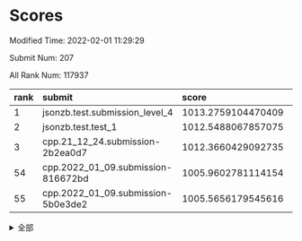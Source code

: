 # Scores

Modified Time: 2022-02-01 11:29:29

Submit Num: 207

All Rank Num: 117937

| rank |               submit               |       score        |       sigma        | pk_num |
| :--- | :--------------------------------- | :----------------- | :----------------- | :----- |
| 1    | jsonzb.test.submission_level_4     | 1013.2759104470409 | 0.7981543580425602 | 2276   |
| 2    | jsonzb.test.test_1                 | 1012.5488067857075 | 0.7902934108153644 | 2276   |
| 3    | cpp.21_12_24.submission-2b2ea0d7   | 1012.3660429092735 | 0.7726140038825573 | 2282   |
| 54   | cpp.2022_01_09.submission-816672bd | 1005.9602781114154 | 0.7314131110213326 | 2281   |
| 55   | cpp.2022_01_09.submission-5b0e3de2 | 1005.5656179545616 | 0.7286812700572719 | 2276   |


<details>
<summary>全部</summary>

| rank |                 submit                 |       score        |       sigma        | pk_num |
| :--- | :------------------------------------- | :----------------- | :----------------- | :----- |
| 1    | jsonzb.test.submission_level_4         | 1013.2759104470409 | 0.7981543580425602 | 2276   |
| 2    | jsonzb.test.test_1                     | 1012.5488067857075 | 0.7902934108153644 | 2276   |
| 3    | cpp.21_12_24.submission-2b2ea0d7       | 1012.3660429092735 | 0.7726140038825573 | 2282   |
| 4    | gobigger.level_3.submission_level_3_2  | 1011.7600337135239 | 0.7877324487194557 | 2280   |
| 5    | gobigger.level_3.submission_level_3_18 | 1011.5042817228712 | 0.7567092814645984 | 2277   |
| 6    | gobigger.level_3.submission_level_3_14 | 1011.4702922084856 | 0.7690193388694183 | 2277   |
| 7    | gobigger.level_3.submission_level_3_35 | 1011.3660713061655 | 0.7861678209787132 | 2278   |
| 8    | gobigger.level_3.submission_level_3_36 | 1011.276287184106  | 0.7780763888980213 | 2278   |
| 9    | gobigger.level_3.submission_level_3_25 | 1011.262752512725  | 0.7685170060497846 | 2284   |
| 10   | gobigger.level_3.submission_level_3_42 | 1011.0015995625716 | 0.759977249955766  | 2275   |
| 11   | gobigger.level_3.submission_level_3_6  | 1010.930783347914  | 0.7393789444210385 | 2281   |
| 12   | gobigger.level_3.submission_level_3_23 | 1010.8262305458192 | 0.7800060299205328 | 2281   |
| 13   | gobigger.level_3.submission_level_3_39 | 1010.7825232435804 | 0.7566830238716427 | 2277   |
| 14   | gobigger.level_3.submission_level_3_0  | 1010.7228303854996 | 0.7947564631657938 | 2279   |
| 15   | gobigger.level_3.submission_level_3_9  | 1010.6977998359203 | 0.7608835182384972 | 2279   |
| 16   | gobigger.level_3.submission_level_3_49 | 1010.6175786701014 | 0.7844612834946807 | 2277   |
| 17   | gobigger.level_3.submission_level_3_1  | 1010.5458121589835 | 0.767172382591227  | 2277   |
| 18   | gobigger.level_3.submission_level_3_26 | 1010.464313098906  | 0.7786373097468272 | 2275   |
| 19   | gobigger.level_3.submission_level_3_31 | 1010.3710952762395 | 0.7620821909508458 | 2284   |
| 20   | gobigger.level_3.submission_level_3_29 | 1010.322023515949  | 0.7537924687741341 | 2278   |
| 21   | gobigger.level_3.submission_level_3_16 | 1010.2533439878213 | 0.7610058666807058 | 2281   |
| 22   | gobigger.level_3.submission_level_3_11 | 1010.1026831161346 | 0.7784908250414688 | 2281   |
| 23   | gobigger.level_3.submission_level_3_19 | 1010.0859860475216 | 0.756651645222961  | 2278   |
| 24   | gobigger.level_3.submission_level_3_37 | 1010.0065146556298 | 0.7610703189216081 | 2279   |
| 25   | gobigger.level_3.submission_level_3_38 | 1009.9467109657859 | 0.7651978115290657 | 2285   |
| 26   | gobigger.level_3.submission_level_3_13 | 1009.9253445807057 | 0.7749896292238259 | 2282   |
| 27   | gobigger.level_3.submission_level_3_45 | 1009.8861201988526 | 0.7658972627903343 | 2279   |
| 28   | gobigger.level_3.submission_level_3_40 | 1009.8210313820383 | 0.7485893753733434 | 2279   |
| 29   | gobigger.level_3.submission_level_3_3  | 1009.7853867622465 | 0.7480485825445216 | 2282   |
| 30   | gobigger.level_3.submission_level_3_10 | 1009.6131976154086 | 0.7613292013493562 | 2278   |
| 31   | gobigger.level_3.submission_level_3_33 | 1009.609306031402  | 0.7390545575417863 | 2285   |
| 32   | gobigger.level_3.submission_level_3_30 | 1009.605266229274  | 0.7492454594482963 | 2279   |
| 33   | gobigger.level_3.submission_level_3_34 | 1009.5907701876406 | 0.7605105762062597 | 2273   |
| 34   | gobigger.level_3.submission_level_3_43 | 1009.5659340044662 | 0.7580689861147178 | 2278   |
| 35   | gobigger.level_3.submission_level_3_48 | 1009.5447342599002 | 0.7480975649447243 | 2278   |
| 36   | gobigger.level_3.submission_level_3_15 | 1009.5443221031791 | 0.7304276338435974 | 2278   |
| 37   | gobigger.level_3.submission_level_3_44 | 1009.441679960852  | 0.7329034067112778 | 2279   |
| 38   | gobigger.level_3.submission_level_3_7  | 1009.3493773080686 | 0.7551898629960833 | 2285   |
| 39   | gobigger.level_3.submission_level_3_22 | 1009.3330033613324 | 0.7602220448099525 | 2283   |
| 40   | gobigger.level_3.submission_level_3_20 | 1009.2520023946314 | 0.7484769607424299 | 2284   |
| 41   | gobigger.level_3.submission_level_3_41 | 1009.2388253006811 | 0.7528113756900465 | 2279   |
| 42   | gobigger.level_3.submission_level_3_47 | 1009.2081365782385 | 0.7241620525840168 | 2281   |
| 43   | gobigger.level_3.submission_level_3_32 | 1009.199853742974  | 0.7550457055905851 | 2280   |
| 44   | gobigger.level_3.submission_level_3_24 | 1009.1146775869051 | 0.7480470274408061 | 2275   |
| 45   | gobigger.level_3.submission_level_3_17 | 1009.0100767111888 | 0.7467232441943433 | 2280   |
| 46   | gobigger.level_3.submission_level_3_8  | 1009.0016789142038 | 0.7515864142972241 | 2281   |
| 47   | gobigger.level_3.submission_level_3_5  | 1008.9576350234439 | 0.7397417503638659 | 2278   |
| 48   | gobigger.level_3.submission_level_3_27 | 1008.9244702805275 | 0.7560092988594829 | 2279   |
| 49   | gobigger.level_3.submission_level_3_46 | 1008.8903022110884 | 0.7413660133628233 | 2278   |
| 50   | gobigger.level_3.submission_level_3_4  | 1008.7550052367692 | 0.7295988379835583 | 2280   |
| 51   | gobigger.level_3.submission_level_3_21 | 1008.6109409733928 | 0.7872676173466594 | 2282   |
| 52   | gobigger.level_3.submission_level_3_12 | 1008.4759751570758 | 0.7300886207781823 | 2284   |
| 53   | gobigger.level_3.submission_level_3_28 | 1007.7645653909028 | 0.7252947589504277 | 2278   |
| 54   | cpp.2022_01_09.submission-816672bd     | 1005.9602781114154 | 0.7314131110213326 | 2281   |
| 55   | cpp.2022_01_09.submission-5b0e3de2     | 1005.5656179545616 | 0.7286812700572719 | 2276   |
| 56   | gobigger.level_1.submission_level_1_21 | 1005.2533219949579 | 0.740859768586057  | 2281   |
| 57   | gobigger.level_1.submission_level_1_47 | 1005.0003456562893 | 0.7366685019289155 | 2283   |
| 58   | gobigger.level_1.submission_level_1_41 | 1004.8562228690288 | 0.7258117966596276 | 2281   |
| 59   | gobigger.level_1.submission_level_1_17 | 1004.78520708954   | 0.7182634839604553 | 2281   |
| 60   | gobigger.level_1.submission_level_1_1  | 1004.4371851452061 | 0.7234536126750489 | 2274   |
| 61   | gobigger.level_1.submission_level_1_10 | 1004.3276995109286 | 0.7217881322376325 | 2282   |
| 62   | gobigger.level_1.submission_level_1_6  | 1004.2969724564136 | 0.7121348371640578 | 2283   |
| 63   | gobigger.level_1.submission_level_1_46 | 1004.2908012046844 | 0.724979829480801  | 2283   |
| 64   | gobigger.level_1.submission_level_1_15 | 1004.2657266928503 | 0.7174758011977596 | 2277   |
| 65   | gobigger.level_1.submission_level_1_45 | 1004.0909516832546 | 0.708361075165512  | 2282   |
| 66   | gobigger.level_1.submission_level_1_29 | 1004.0816528524482 | 0.7179863166802978 | 2282   |
| 67   | gobigger.level_1.submission_level_1_2  | 1003.9528923943984 | 0.708630653244517  | 2277   |
| 68   | gobigger.level_1.submission_level_1_20 | 1003.9049152401581 | 0.7137469426528553 | 2275   |
| 69   | gobigger.level_1.submission_level_1_33 | 1003.786355205196  | 0.7126587128544435 | 2278   |
| 70   | gobigger.level_1.submission_level_1_37 | 1003.769354402938  | 0.7269123143090228 | 2283   |
| 71   | gobigger.level_1.submission_level_1_18 | 1003.7243766235813 | 0.7174268424332071 | 2281   |
| 72   | gobigger.level_1.submission_level_1_8  | 1003.6223092997424 | 0.7098981866119811 | 2277   |
| 73   | gobigger.level_1.submission_level_1_12 | 1003.5028679872914 | 0.7148623734892244 | 2279   |
| 74   | gobigger.level_1.submission_level_1_3  | 1003.4957766794383 | 0.7156262164626834 | 2279   |
| 75   | gobigger.level_1.submission_level_1_31 | 1003.4004685660412 | 0.7086032152108067 | 2279   |
| 76   | gobigger.level_1.submission_level_1_43 | 1003.3813360993161 | 0.7076610149897843 | 2279   |
| 77   | gobigger.level_1.submission_level_1_30 | 1003.3254170909246 | 0.7191553033979604 | 2281   |
| 78   | gobigger.level_1.submission_level_1_24 | 1003.2899685821112 | 0.7190219061381193 | 2280   |
| 79   | gobigger.level_1.submission_level_1_40 | 1003.2121703746274 | 0.7236773002038737 | 2274   |
| 80   | gobigger.level_1.submission_level_1_44 | 1003.1030633633889 | 0.7159704052726605 | 2281   |
| 81   | gobigger.level_1.submission_level_1_22 | 1003.10232356372   | 0.718194705449545  | 2281   |
| 82   | gobigger.level_1.submission_level_1_9  | 1003.081621915164  | 0.7220526046926924 | 2281   |
| 83   | gobigger.level_1.submission_level_1_13 | 1003.0741556081875 | 0.7142657248770842 | 2285   |
| 84   | gobigger.level_1.submission_level_1_28 | 1003.0034455481414 | 0.7079660326877518 | 2280   |
| 85   | gobigger.level_1.submission_level_1_7  | 1002.949768775931  | 0.7235929153126921 | 2284   |
| 86   | gobigger.level_1.submission_level_1_5  | 1002.9413252760897 | 0.7001849175653668 | 2279   |
| 87   | gobigger.level_1.submission_level_1_27 | 1002.9035206928124 | 0.7205129038859445 | 2284   |
| 88   | gobigger.level_1.submission_level_1_0  | 1002.8896718854495 | 0.7124657276058175 | 2278   |
| 89   | gobigger.level_1.submission_level_1_32 | 1002.8396344934109 | 0.7229449204607098 | 2278   |
| 90   | gobigger.level_1.submission_level_1_48 | 1002.7884392834872 | 0.7206573721603545 | 2280   |
| 91   | gobigger.level_1.submission_level_1_4  | 1002.7880275554695 | 0.7213000380863517 | 2279   |
| 92   | gobigger.level_1.submission_level_1_34 | 1002.7363316796125 | 0.7242619955374089 | 2279   |
| 93   | gobigger.level_1.submission_level_1_26 | 1002.6766111341409 | 0.700367634243051  | 2280   |
| 94   | gobigger.level_1.submission_level_1_23 | 1002.6412686779    | 0.7085927743327933 | 2274   |
| 95   | gobigger.level_1.submission_level_1_42 | 1002.6221242288798 | 0.7180030238679764 | 2276   |
| 96   | gobigger.level_1.submission_level_1_19 | 1002.5516337653465 | 0.7191976694928697 | 2281   |
| 97   | gobigger.level_1.submission_level_1_39 | 1002.4826056789784 | 0.726252794397778  | 2283   |
| 98   | gobigger.level_1.submission_level_1_35 | 1002.4053392994683 | 0.71624310314474   | 2273   |
| 99   | gobigger.level_1.submission_level_1_14 | 1002.2080633212092 | 0.7149706116966781 | 2275   |
| 100  | gobigger.level_1.submission_level_1_25 | 1002.193257171544  | 0.7116067632889376 | 2278   |
| 101  | gobigger.level_1.submission_level_1_49 | 1002.0143461693568 | 0.7216106849851796 | 2281   |
| 102  | gobigger.level_1.submission_level_1_36 | 1002.0117190223583 | 0.7083005040705712 | 2275   |
| 103  | gobigger.level_1.submission_level_1_38 | 1001.988620595376  | 0.7102332478428903 | 2278   |
| 104  | gobigger.level_1.submission_level_1_11 | 1001.604708703399  | 0.715350306664939  | 2279   |
| 105  | gobigger.level_1.submission_level_1_16 | 1001.5326317381391 | 0.7193664023218823 | 2277   |
| 106  | gobigger.random.submission_random_46   | 997.9828128660862  | 0.6994666390964023 | 2273   |
| 107  | gobigger.random.submission_random_37   | 997.3959264777152  | 0.7103255792072861 | 2280   |
| 108  | gobigger.random.submission_random_3    | 996.7565780325463  | 0.7121520179240478 | 2281   |
| 109  | gobigger.random.submission_random_24   | 996.5351875654136  | 0.7141251979160032 | 2277   |
| 110  | gobigger.random.submission_random_10   | 996.4888650312232  | 0.7120538400602018 | 2279   |
| 111  | gobigger.random.submission_random_43   | 996.4777686851672  | 0.7006249132640492 | 2278   |
| 112  | gobigger.random.submission_random_21   | 996.4649899292442  | 0.7078938927039728 | 2280   |
| 113  | gobigger.random.submission_random_17   | 996.4344890793537  | 0.7169324488323064 | 2282   |
| 114  | gobigger.random.submission_random_36   | 996.4307755252123  | 0.707564454748357  | 2280   |
| 115  | gobigger.random.submission_random_11   | 996.4086487530241  | 0.7128722525358466 | 2277   |
| 116  | gobigger.random.submission_random_16   | 996.3425246867174  | 0.6964992632171145 | 2282   |
| 117  | gobigger.random.submission_random_45   | 996.3230058128062  | 0.7191898473294068 | 2277   |
| 118  | gobigger.random.submission_random_23   | 996.296209887601   | 0.7101409493271175 | 2278   |
| 119  | gobigger.random.submission_random_1    | 996.2639659169727  | 0.7028667187363531 | 2278   |
| 120  | gobigger.random.submission_random_48   | 996.2498552806514  | 0.6887185149099033 | 2279   |
| 121  | gobigger.random.submission_random_47   | 996.2014518327308  | 0.7134900386832725 | 2272   |
| 122  | gobigger.random.submission_random_30   | 996.1967521539023  | 0.7052373805812954 | 2279   |
| 123  | gobigger.random.submission_random_6    | 996.1640096624667  | 0.724240882117426  | 2280   |
| 124  | gobigger.random.submission_random_14   | 996.10886684401    | 0.7100917727027306 | 2281   |
| 125  | gobigger.random.submission_random_0    | 996.0426592236455  | 0.7101024435360075 | 2282   |
| 126  | gobigger.random.submission_random_33   | 996.0336242594408  | 0.7155991300240715 | 2279   |
| 127  | gobigger.random.submission_random_32   | 995.9904397759426  | 0.7172945014569524 | 2279   |
| 128  | gobigger.random.submission_random_40   | 995.9367575700063  | 0.7044722878228149 | 2278   |
| 129  | gobigger.random.submission_random_4    | 995.9045778428933  | 0.7090706909953085 | 2277   |
| 130  | gobigger.random.submission_random_31   | 995.8232999136     | 0.7190413104098049 | 2276   |
| 131  | gobigger.random.submission_random_15   | 995.8212304963893  | 0.714583971048591  | 2277   |
| 132  | gobigger.random.submission_random_41   | 995.7682830463247  | 0.7200645031270088 | 2281   |
| 133  | gobigger.random.submission_random_38   | 995.659530431704   | 0.7132221762306538 | 2280   |
| 134  | gobigger.random.submission_random_22   | 995.6489820762265  | 0.7228892620526581 | 2281   |
| 135  | gobigger.random.submission_random_12   | 995.6369881281091  | 0.7173073908201736 | 2276   |
| 136  | gobigger.random.submission_random_8    | 995.6185905138748  | 0.708116663652484  | 2281   |
| 137  | gobigger.random.submission_random_27   | 995.4414684757483  | 0.7229613188727368 | 2281   |
| 138  | gobigger.random.submission_random_42   | 995.4333218493641  | 0.7167234039572576 | 2274   |
| 139  | gobigger.random.submission_random_20   | 995.4138053987527  | 0.7140499379161801 | 2276   |
| 140  | gobigger.random.submission_random_2    | 995.3856396098834  | 0.6989191155498273 | 2277   |
| 141  | gobigger.random.submission_random_49   | 995.3492265627492  | 0.7136131702610106 | 2283   |
| 142  | gobigger.random.submission_random_44   | 995.2597624049814  | 0.7258045214536566 | 2278   |
| 143  | gobigger.random.submission_random_9    | 995.2231043899153  | 0.7157536947034083 | 2277   |
| 144  | gobigger.random.submission_random_5    | 995.2216696051803  | 0.7134322008026662 | 2281   |
| 145  | gobigger.random.submission_random_25   | 995.1831978259322  | 0.6948425876091205 | 2274   |
| 146  | gobigger.random.submission_random_28   | 995.1751786037419  | 0.7172425516115626 | 2283   |
| 147  | gobigger.random.submission_random_13   | 995.0769151974711  | 0.7058262291668125 | 2277   |
| 148  | gobigger.random.submission_random_19   | 995.0526957548292  | 0.7059572840106344 | 2282   |
| 149  | gobigger.random.submission_random_18   | 995.0520720639801  | 0.7119198133060972 | 2279   |
| 150  | gobigger.random.submission_random_35   | 995.0081653036123  | 0.7189845386879681 | 2283   |
| 151  | gobigger.random.submission_random_26   | 994.945728359116   | 0.7244698341745288 | 2280   |
| 152  | gobigger.random.submission_random_7    | 994.8281883842367  | 0.7240221080555461 | 2277   |
| 153  | gobigger.random.submission_random_29   | 994.5840183542608  | 0.7137873299554253 | 2278   |
| 154  | gobigger.random.submission_random_39   | 994.3418379761794  | 0.7071641031413004 | 2274   |
| 155  | gobigger.random.submission_random_34   | 994.2241052314894  | 0.7215633066883324 | 2278   |
| 156  | gobigger.level_2.submission_level_2_19 | 993.6144392747221  | 0.7359401660702453 | 2272   |
| 157  | gobigger.level_2.submission_level_2_38 | 993.5067856321377  | 0.7356225980677238 | 2273   |
| 158  | gobigger.level_2.submission_level_2_17 | 993.3415937592199  | 0.7274269995023559 | 2274   |
| 159  | gobigger.level_2.submission_level_2_18 | 993.3169158675096  | 0.7488470538057785 | 2281   |
| 160  | gobigger.level_2.submission_level_2_27 | 993.2430773897734  | 0.7337818244356663 | 2279   |
| 161  | gobigger.level_2.submission_level_2_5  | 993.227503608128   | 0.7377041936987577 | 2280   |
| 162  | gobigger.level_2.submission_level_2_6  | 993.1610541846921  | 0.7418396677991264 | 2282   |
| 163  | gobigger.level_2.submission_level_2_43 | 993.157480378097   | 0.7401036307455645 | 2277   |
| 164  | gobigger.level_2.submission_level_2_1  | 993.1115264723799  | 0.7423700150437517 | 2279   |
| 165  | gobigger.level_2.submission_level_2_9  | 993.0358103503207  | 0.7303983299463936 | 2276   |
| 166  | gobigger.level_2.submission_level_2_47 | 993.0199186930184  | 0.7283997311325904 | 2280   |
| 167  | gobigger.level_2.submission_level_2_15 | 992.9810840000134  | 0.7215991203600376 | 2283   |
| 168  | gobigger.level_2.submission_level_2_45 | 992.7392509258702  | 0.7437834821566723 | 2278   |
| 169  | gobigger.level_2.submission_level_2_0  | 992.5395680405993  | 0.7497495568867862 | 2280   |
| 170  | gobigger.level_2.submission_level_2_25 | 992.4387105923371  | 0.7230792526045023 | 2277   |
| 171  | gobigger.level_2.submission_level_2_29 | 992.4090754058861  | 0.7597664367279686 | 2283   |
| 172  | gobigger.level_2.submission_level_2_12 | 992.4077815278662  | 0.7288272858702608 | 2287   |
| 173  | gobigger.level_2.submission_level_2_26 | 992.4035411478974  | 0.7421580812906072 | 2282   |
| 174  | gobigger.level_2.submission_level_2_31 | 992.3267569568209  | 0.7446318277400615 | 2281   |
| 175  | gobigger.level_2.submission_level_2_40 | 992.3208831282815  | 0.74741537000986   | 2276   |
| 176  | gobigger.level_2.submission_level_2_34 | 992.2806071956479  | 0.7622946860187684 | 2274   |
| 177  | gobigger.level_2.submission_level_2_49 | 992.217388133271   | 0.7263251597601488 | 2277   |
| 178  | gobigger.level_2.submission_level_2_8  | 992.1572538873346  | 0.7530130641509839 | 2277   |
| 179  | gobigger.level_2.submission_level_2_23 | 992.136892636746   | 0.7304181752970993 | 2276   |
| 180  | gobigger.level_2.submission_level_2_41 | 992.1278084171345  | 0.7458203157354988 | 2283   |
| 181  | gobigger.level_2.submission_level_2_33 | 992.0701828499643  | 0.7401936850810884 | 2272   |
| 182  | gobigger.level_2.submission_level_2_2  | 992.0582101482472  | 0.7375888863529209 | 2279   |
| 183  | gobigger.level_2.submission_level_2_46 | 992.0575689020728  | 0.744939077483971  | 2272   |
| 184  | gobigger.level_2.submission_level_2_30 | 992.0391730524586  | 0.7381728974175172 | 2280   |
| 185  | gobigger.level_2.submission_level_2_16 | 992.0032229858193  | 0.7495353780408472 | 2276   |
| 186  | gobigger.level_2.submission_level_2_4  | 992.0022229277108  | 0.7328278885103768 | 2281   |
| 187  | gobigger.level_2.submission_level_2_14 | 991.9207470021273  | 0.7584257532481354 | 2273   |
| 188  | gobigger.level_2.submission_level_2_22 | 991.8890175245782  | 0.7487521305207094 | 2283   |
| 189  | gobigger.level_2.submission_level_2_10 | 991.8574483940265  | 0.7516903155984779 | 2280   |
| 190  | gobigger.level_2.submission_level_2_48 | 991.8447720216066  | 0.7462168715702562 | 2280   |
| 191  | gobigger.level_2.submission_level_2_36 | 991.8014507149849  | 0.7211715422835706 | 2280   |
| 192  | gobigger.level_2.submission_level_2_21 | 991.7846617309951  | 0.7492810085296756 | 2279   |
| 193  | gobigger.level_2.submission_level_2_28 | 991.7001447429531  | 0.7468470550922952 | 2283   |
| 194  | gobigger.level_2.submission_level_2_39 | 991.6151098847805  | 0.759175539167997  | 2281   |
| 195  | gobigger.level_2.submission_level_2_11 | 991.5980992995097  | 0.7476737236786831 | 2280   |
| 196  | gobigger.level_2.submission_level_2_24 | 991.5799911672     | 0.7555192999700282 | 2277   |
| 197  | gobigger.level_2.submission_level_2_37 | 991.3568407544669  | 0.7430974908833186 | 2282   |
| 198  | gobigger.level_2.submission_level_2_44 | 991.2187439589793  | 0.7376561940173487 | 2274   |
| 199  | gobigger.level_2.submission_level_2_35 | 991.1019410628227  | 0.7454934104633775 | 2276   |
| 200  | gobigger.level_2.submission_level_2_32 | 991.0253259902846  | 0.7372737849496097 | 2278   |
| 201  | gobigger.level_2.submission_level_2_13 | 990.9166776466516  | 0.7642319603018078 | 2281   |
| 202  | gobigger.level_2.submission_level_2_3  | 990.6807378754867  | 0.7537219044339425 | 2281   |
| 203  | gobigger.level_2.submission_level_2_42 | 990.3527957689646  | 0.7661891103158645 | 2276   |
| 204  | gobigger.level_2.submission_level_2_7  | 990.1482018858048  | 0.765627748810808  | 2284   |
| 205  | gobigger.level_2.submission_level_2_20 | 989.4313637496639  | 0.8133675219527713 | 2276   |
| 206  | gobigger.none.submission_none_1        | 977.854593872707   | 1.2377579418599618 | 2270   |
| 207  | gobigger.none.submission_none_0        | 976.0167732572621  | 1.377634072119998  | 2279   |

</details>